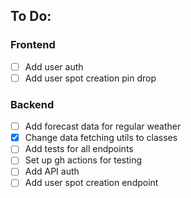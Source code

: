 ## To Do:

### Frontend

- [ ] Add user auth
- [ ] Add user spot creation pin drop

### Backend

- [ ] Add forecast data for regular weather
- [x] Change data fetching utils to classes
- [ ] Add tests for all endpoints
- [ ] Set up gh actions for testing
- [ ] Add API auth
- [ ] Add user spot creation endpoint
